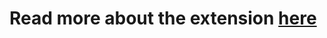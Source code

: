 # Read more about the extension [here](https://marketplace.visualstudio.com/items?itemName=Trottero.dotnetwatchattach)
